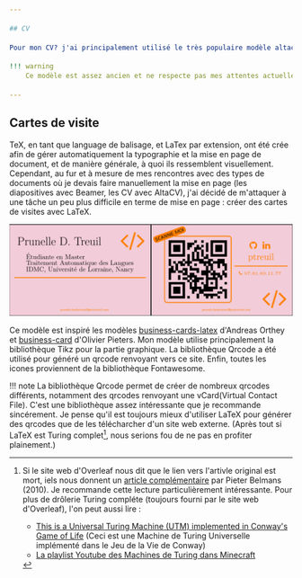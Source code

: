 ```yaml
---

## CV

Pour mon CV? j'ai principalement utilisé le très populaire modèle altacv, et ce, afin de garder l'identité visuel charactéristique de LaTeX sans avoir quelque chose de trop simple. Un compromis entre un CV très académique et un modèle utilisable par mes proches non-informaticiens était recherché. Afin de rester encore plus ésthétique, j'ai décide d'ajouter 6 différentes palettes de couleurs pour rapidement changer de thème. J'ai également utilisé la fameuse bibliothèque Tikz to ajouter deux blocks de couleur : un pour l(en-tête et un pour la colonne de droite, afin d'imiter certain modèle Canvas à la mode.

!!! warning
    Ce modèle est assez ancien et ne respecte pas mes attentes actuelles en terme d'organisation et de propreté du code. Une nouvelle version avec une nouvelle classe de document devrait arriver rapidement. :octicons-clock-16:

---
```


## Cartes de visite

TeX, en tant que language de balisage, et LaTex par extension, ont été crée afin de gérer automatiquement la typographie et la mise en page de document, et de manière générale, à quoi ils ressemblent visuellement. Cependant, au fur et à mesure de mes rencontres avec des types de documents où je devais faire manuellement la mise en page (les diapositives avec Beamer, les CV avec AltaCV), j'ai décidé de m'attaquer à une tâche un peu plus difficile en terme de mise en page : créer des cartes de visites avec LaTeX.

![Image title](../../assets/card.png)

Ce modèle est inspiré les modèles [business-cards-latex](https://github.com/aorthey/business-cards-latex) d'Andreas Orthey et [business-card](https://github.com/opieters/business-card) d'Olivier Pieters. Mon modèle utilise principalement la bibliothèque Tikz pour la partie graphique. La bibliothèque Qrcode a été utilisé pour généré un qrcode renvoyant vers ce site. Enfin, toutes les icones proviennent de la bibliothèque Fontawesome.

!!! note
    La bibliothèque Qrcode permet de créer de nombreux qrcodes différents, notamment des qrcodes renvoyant une vCard(Virtual Contact File). C'est une bibliothèque assez intéressante que je recommande sincérement. Je pense qu'il est toujours mieux d'utiliser LaTeX pour générer des qrcodes que de les télécharcher d'un site web externe. (Après tout si LaTeX est Turing complet[^1], nous serions fou de ne pas en profiter plainement.)

[^1]:
    Si le site web d'Overleaf nous dit que le lien vers l'artivle original est mort, iels nous donnent un [article complémentaire](https://pbelmans.ncag.info/blog/2010/12/12/a-turing-machine-in-latex-follow-u/) par Pieter Belmans (2010). Je recommande cette lecture particulièrement intéressante. Pour plus de drôlerie Turing compléte (toujours fourni par le site web d'Overleaf), l'on peut aussi lire : 

    * [This is a Universal Turing Machine (UTM) implemented in Conway's Game of Life](http://rendell-attic.org/gol/utm/index.htm) (Ceci est une Machine de Turing Universelle implémenté dans le Jeu de la Vie de Conway)
    * [La playlist Youtube des Machines de Turing dans Minecraft](https://www.youtube.com/results?search_query=minecraft+turing+machine)